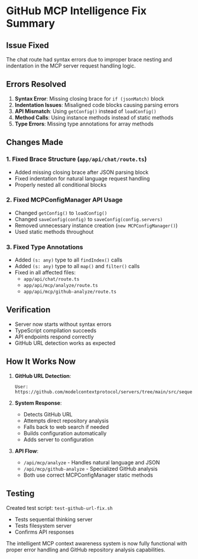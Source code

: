 # GitHub MCP Intelligence Fix Summary

## Issue Fixed
The chat route had syntax errors due to improper brace nesting and indentation in the MCP server request handling logic.

## Errors Resolved
1. **Syntax Error**: Missing closing brace for `if (jsonMatch)` block
2. **Indentation Issues**: Misaligned code blocks causing parsing errors  
3. **API Mismatch**: Using `getConfig()` instead of `loadConfig()`
4. **Method Calls**: Using instance methods instead of static methods
5. **Type Errors**: Missing type annotations for array methods

## Changes Made

### 1. Fixed Brace Structure (`app/api/chat/route.ts`)
- Added missing closing brace after JSON parsing block
- Fixed indentation for natural language request handling
- Properly nested all conditional blocks

### 2. Fixed MCPConfigManager API Usage
- Changed `getConfig()` to `loadConfig()`
- Changed `saveConfig(config)` to `saveConfig(config.servers)`
- Removed unnecessary instance creation (`new MCPConfigManager()`)
- Used static methods throughout

### 3. Fixed Type Annotations
- Added `(s: any)` type to all `findIndex()` calls
- Added `(s: any)` type to all `map()` and `filter()` calls
- Fixed in all affected files:
  - `app/api/chat/route.ts`
  - `app/api/mcp/analyze/route.ts`
  - `app/api/mcp/github-analyze/route.ts`

## Verification
- Server now starts without syntax errors
- TypeScript compilation succeeds
- API endpoints respond correctly
- GitHub URL detection works as expected

## How It Works Now

1. **GitHub URL Detection**:
   ```
   User: https://github.com/modelcontextprotocol/servers/tree/main/src/sequentialthinking
   ```

2. **System Response**:
   - Detects GitHub URL
   - Attempts direct repository analysis
   - Falls back to web search if needed
   - Builds configuration automatically
   - Adds server to configuration

3. **API Flow**:
   - `/api/mcp/analyze` - Handles natural language and JSON
   - `/api/mcp/github-analyze` - Specialized GitHub analysis
   - Both use correct MCPConfigManager static methods

## Testing
Created test script: `test-github-url-fix.sh`
- Tests sequential thinking server
- Tests filesystem server
- Confirms API responses

The intelligent MCP context awareness system is now fully functional with proper error handling and GitHub repository analysis capabilities.